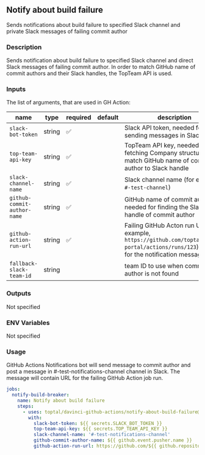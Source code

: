 ## Notify about build failure

Sends notifications about build failure to specified Slack channel and private Slack messages of failing commit author

### Description

Sends notification about build failure to specified Slack channel and direct Slack messages of failing commit author. In order to match GitHub name of commit authors and their Slack handles, the TopTeam API is used.

### Inputs

The list of arguments, that are used in GH Action:

| name                        | type   | required | default | description                                                                                                                                |
| --------------------------- | ------ | -------- | ------- | ------------------------------------------------------------------------------------------------------------------------------------------ |
| `slack-bot-token`           | string | ✅        |         | Slack API token, needed for sending messages in Slack                                                                                      |
| `top-team-api-key`          | string | ✅        |         | TopTeam API key, needed for fetching Company structure to match GitHub name of commit author to Slack handle                               |
| `slack-channel-name`        | string | ✅        |         | Slack channel name (for example, `#-test-channel`)                                                                                         |
| `github-commit-author-name` | string | ✅        |         | GitHub name of commit author, needed for finding the Slack handle of commit author                                                         |
| `github-action-run-url`     | string | ✅        |         | Failing GitHub Acton run URL (for example, `https://github.com/toptal/staff-portal/actions/runs/123`), needed for the notification message |
| `fallback-slack-team-id`    | string |          |         | team ID to use when commit author is not found                                                                                             |

### Outputs

Not specified

### ENV Variables

Not specified

### Usage

GitHub Actions Notifications bot will send message to commit author and post a message in #-test-notifications-channel channel in Slack. The message will contain URL for the failing GitHub Action job run.

```yaml
jobs:
  notify-build-breaker:
    name: Notify about build failure
    steps:
      - uses: toptal/davinci-github-actions/notify-about-build-failure@master
        with:
          slack-bot-token: ${{ secrets.SLACK_BOT_TOKEN }}
          top-team-api-key: ${{ secrets.TOP_TEAM_API_KEY }}
          slack-channel-name: '#-test-notifications-channel'
          github-commit-author-name: ${{ github.event.pusher.name }}
          github-action-run-url: https://github.com/${{ github.repository }}/actions/runs/${{ github.run_id }}
```
